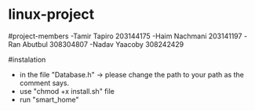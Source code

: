 # linux-project

#project-members
-Tamir Tapiro 	203144175
-Haim Nachmani	203141197
-Ran Abutbul	308304807
-Nadav Yaacoby	308242429

#instalation

- in the file "Database.h" -> please change the path to your path as the comment says.
- use "chmod +x install.sh" file
- run "smart_home"
